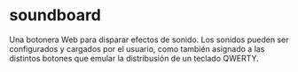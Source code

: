 soundboard
==========

Una botonera Web para disparar efectos de sonido. Los sonidos pueden ser configurados y cargados por el usuario, como también asignado a las distintos botones que emular la distribusión de un teclado QWERTY.